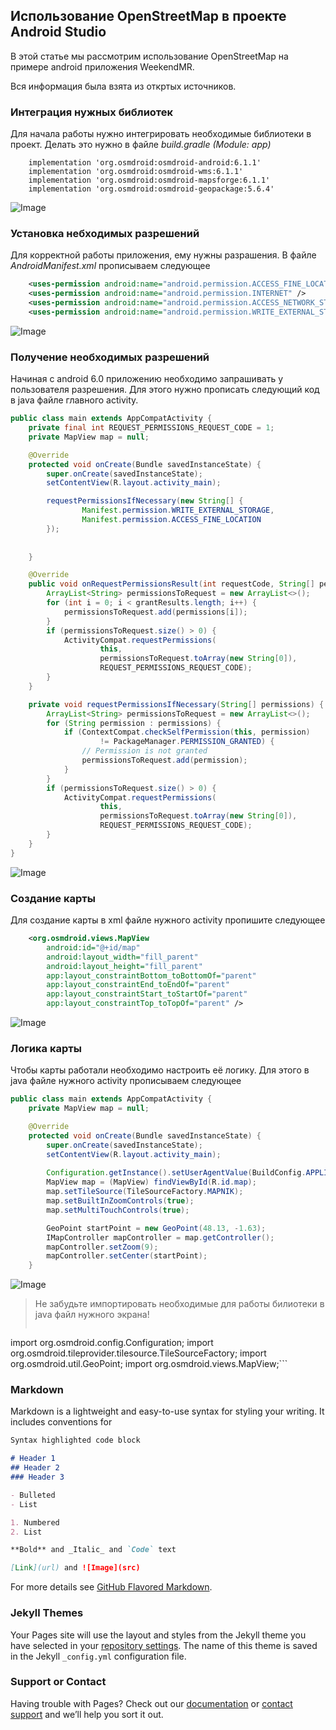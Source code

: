 ## Использование OpenStreetMap в проекте Android Studio

В этой статье мы рассмотрим использование OpenStreetMap на примере android приложения WeekendMR.

Вся информация была взята из откртых источников. 

### Интеграция нужных библиотек

Для начала работы нужно интегрировать необходимые библиотеки в проект. Делать это нужно в файле _build.gradle (Module: app)_

```
    implementation 'org.osmdroid:osmdroid-android:6.1.1'
    implementation 'org.osmdroid:osmdroid-wms:6.1.1'
    implementation 'org.osmdroid:osmdroid-mapsforge:6.1.1'
    implementation 'org.osmdroid:osmdroid-geopackage:5.6.4'
```
![Image](img/pscr1.png)

### Установка небходимых разрешений

Для корректной работы приложения, ему нужны разрашения. В файле _AndroidManifest.xml_ прописываем следующее

```xml
    <uses-permission android:name="android.permission.ACCESS_FINE_LOCATION"/>
    <uses-permission android:name="android.permission.INTERNET" />
    <uses-permission android:name="android.permission.ACCESS_NETWORK_STATE"  />
    <uses-permission android:name="android.permission.WRITE_EXTERNAL_STORAGE" />
```
![Image](img/pscr2.png)

### Получение необходимых разрешений

Начиная с android 6.0 приложению необходимо запрашивать у пользователя разрешения. Для этого нужно прописать следующий код в java файле главного activity.

```java
public class main extends AppCompatActivity {
    private final int REQUEST_PERMISSIONS_REQUEST_CODE = 1;
    private MapView map = null;

    @Override
    protected void onCreate(Bundle savedInstanceState) {
        super.onCreate(savedInstanceState);
        setContentView(R.layout.activity_main);

        requestPermissionsIfNecessary(new String[] {
                Manifest.permission.WRITE_EXTERNAL_STORAGE,
                Manifest.permission.ACCESS_FINE_LOCATION
        });
        
        
    }

    @Override
    public void onRequestPermissionsResult(int requestCode, String[] permissions, int[] grantResults) {
        ArrayList<String> permissionsToRequest = new ArrayList<>();
        for (int i = 0; i < grantResults.length; i++) {
            permissionsToRequest.add(permissions[i]);
        }
        if (permissionsToRequest.size() > 0) {
            ActivityCompat.requestPermissions(
                    this,
                    permissionsToRequest.toArray(new String[0]),
                    REQUEST_PERMISSIONS_REQUEST_CODE);
        }
    }

    private void requestPermissionsIfNecessary(String[] permissions) {
        ArrayList<String> permissionsToRequest = new ArrayList<>();
        for (String permission : permissions) {
            if (ContextCompat.checkSelfPermission(this, permission)
                    != PackageManager.PERMISSION_GRANTED) {
                // Permission is not granted
                permissionsToRequest.add(permission);
            }
        }
        if (permissionsToRequest.size() > 0) {
            ActivityCompat.requestPermissions(
                    this,
                    permissionsToRequest.toArray(new String[0]),
                    REQUEST_PERMISSIONS_REQUEST_CODE);
        }
    }
}

```
![Image](img/pscr3.png)

### Создание карты

Для создание карты в xml файле нужного activity пропишите следующее

```xml
    <org.osmdroid.views.MapView
        android:id="@+id/map"
        android:layout_width="fill_parent"
        android:layout_height="fill_parent"
        app:layout_constraintBottom_toBottomOf="parent"
        app:layout_constraintEnd_toEndOf="parent"
        app:layout_constraintStart_toStartOf="parent"
        app:layout_constraintTop_toTopOf="parent" />
```
![Image](img/pscr4.png)

### Логика карты

Чтобы карты работали необходимо настроить её логику. Для этого в java файле нужного activity прописываем следующее

```java
public class main extends AppCompatActivity {
    private MapView map = null;

    @Override
    protected void onCreate(Bundle savedInstanceState) {
        super.onCreate(savedInstanceState);
        setContentView(R.layout.activity_main);
       
        Configuration.getInstance().setUserAgentValue(BuildConfig.APPLICATION_ID);
        MapView map = (MapView) findViewById(R.id.map);
        map.setTileSource(TileSourceFactory.MAPNIK);
        map.setBuiltInZoomControls(true);
        map.setMultiTouchControls(true);

        GeoPoint startPoint = new GeoPoint(48.13, -1.63);
        IMapController mapController = map.getController();
        mapController.setZoom(9);
        mapController.setCenter(startPoint);
    }
```
![Image](img/pscr5.png)

> Не забудьте импортировать необходимые для работы билиотеки в java файл нужного экрана!
> ```import org.osmdroid.api.IMapController;
import org.osmdroid.config.Configuration;
import org.osmdroid.tileprovider.tilesource.TileSourceFactory;
import org.osmdroid.util.GeoPoint;
import org.osmdroid.views.MapView;```

### Markdown

Markdown is a lightweight and easy-to-use syntax for styling your writing. It includes conventions for

```markdown
Syntax highlighted code block

# Header 1
## Header 2
### Header 3

- Bulleted
- List

1. Numbered
2. List

**Bold** and _Italic_ and `Code` text

[Link](url) and ![Image](src)
```

For more details see [GitHub Flavored Markdown](https://guides.github.com/features/mastering-markdown/).

### Jekyll Themes

Your Pages site will use the layout and styles from the Jekyll theme you have selected in your [repository settings](https://github.com/WeekendMR/wrmosmd/settings). The name of this theme is saved in the Jekyll `_config.yml` configuration file.

### Support or Contact

Having trouble with Pages? Check out our [documentation](https://help.github.com/categories/github-pages-basics/) or [contact support](https://github.com/contact) and we’ll help you sort it out.
